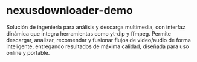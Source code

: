 # nexusdownloader-demo
Solución de ingeniería para análisis y descarga multimedia, con interfaz dinámica que integra herramientas como yt-dlp y ffmpeg. Permite descargar, analizar, recomendar y fusionar flujos de video/audio de forma inteligente, entregando resultados de máxima calidad, diseñada para uso online y portable.
